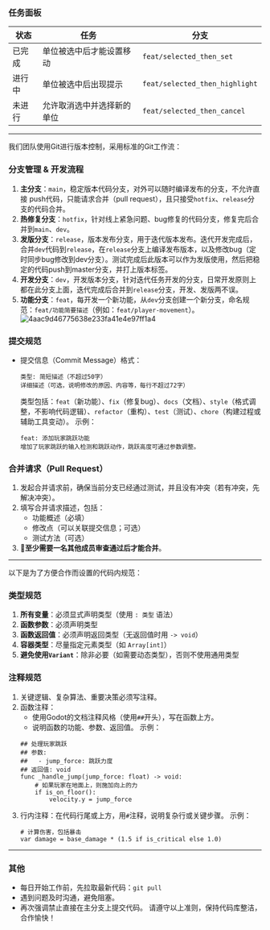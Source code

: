 ### 任务面板
| 状态 | 任务 | 分支 |
| --- | --- | --- |
| 已完成 | 单位被选中后才能设置移动 | `feat/selected_then_set` |
| 进行中 | 单位被选中后出现提示 | `feat/selected_then_highlight` |
| 未进行 | 允许取消选中并选择新的单位 | `feat/selected_then_cancel` |
---
我们团队使用Git进行版本控制，采用标准的Git工作流：
### 分支管理 & 开发流程
1. **主分支**：`main`，稳定版本代码分支，对外可以随时编译发布的分支，不允许直接  push代码，只能请求合并（pull request），且只接受`hotfix`、`release`分支的代码合并。
2. **热修复分支**：`hotfix`，针对线上紧急问题、bug修复的代码分支，修复完后合并到`main`、`dev`。
3. **发版分支**：`release`，版本发布分支，用于迭代版本发布。迭代开发完成后，合并`dev`代码到`release`，在`release`分支上编译发布版本，以及修改bug（定时同步bug修改到dev分支）。测试完成后此版本可以作为发版使用，然后把稳定的代码push到master分支，并打上版本标签。
4. **开发分支**：`dev`，开发版本分支，针对迭代任务开发的分支，日常开发原则上都在此分支上面，迭代完成后合并到`release`分支，开发、发版两不误。
5. **功能分支**：`feat`，每开发一个新功能，从`dev`分支创建一个新分支，命名规范：`feat/功能简要描述`（例如：`feat/player-movement`）。
![4aac9d46775638e233fa41e4e97ff1a4](https://github.com/user-attachments/assets/263cdbc7-d3d3-4d81-a8df-942e857ad18b)
### 提交规范
- 提交信息（Commit Message）格式：
  ```
  类型: 简短描述（不超过50字）
  详细描述（可选，说明修改的原因、内容等，每行不超过72字）
  ```
  类型包括：`feat`（新功能）、`fix`（修复bug）、`docs`（文档）、`style`（格式调整，不影响代码逻辑）、`refactor`（重构）、`test`（测试）、`chore`（构建过程或辅助工具变动）。
  示例：
  ```
  feat: 添加玩家跳跃功能
  增加了玩家跳跃的输入检测和跳跃动作，跳跃高度可通过参数调整。
  ```
### 合并请求（Pull Request）
1. 发起合并请求前，确保当前分支已经通过测试，并且没有冲突（若有冲突，先解决冲突）。
2. 填写合并请求描述，包括：
   - 功能概述（必填）
   - 修改点（可以关联提交信息；可选）
   - 测试方法（可选）
3. **📌至少需要一名其他成员审查通过后才能合并**。
---
以下是为了方便合作而设置的代码内规范：
### 类型规范
1. **所有变量**：必须显式声明类型（使用 `: 类型` 语法）
2. **函数参数**：必须声明类型
3. **函数返回值**：必须声明返回类型（无返回值时用 `-> void`）
4. **容器类型**：尽量指定元素类型（如 `Array[int]`）
5. **避免使用`Variant`**：除非必要（如需要动态类型），否则不使用通用类型
### 注释规范
1. 关键逻辑、复杂算法、重要决策必须写注释。
2. 函数注释：
   - 使用Godot的文档注释风格（使用`##`开头），写在函数上方。
   - 说明函数的功能、参数、返回值。
   示例：
   ```gdscript
   ## 处理玩家跳跃
   ## 参数: 
   ##   - jump_force: 跳跃力度
   ## 返回值: void
   func _handle_jump(jump_force: float) -> void:
       # 如果玩家在地面上，则施加向上的力
       if is_on_floor():
           velocity.y = jump_force
   ```
3. 行内注释：在代码行尾或上方，用`#`注释，说明复杂行或关键步骤。
   示例：
   ```gdscript
   # 计算伤害，包括暴击
   var damage = base_damage * (1.5 if is_critical else 1.0)
   ```
---
### 其他
- 每日开始工作前，先拉取最新代码：`git pull`
- 遇到问题及时沟通，避免阻塞。
- 再次强调禁止直接在主分支上提交代码。
请遵守以上准则，保持代码库整洁，合作愉快！
